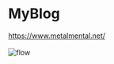 # MyBlog
https://www.metalmental.net/<br><br>
![flow](https://github.com/Flupinochan/MyBlog/assets/140839406/fa2ea868-3920-44dd-82ed-201de83cc755)
